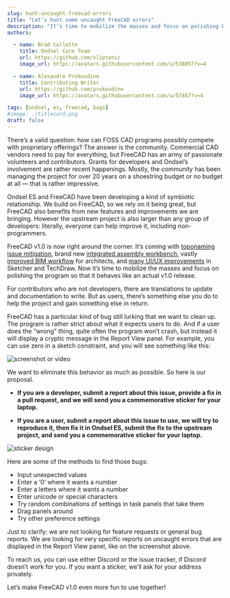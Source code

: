 ```yaml
---
slug: hunt-uncaught-freecad-errors
title: "Let’s hunt some uncaught FreeCAD errors"
description: "It’s time to mobilize the masses and focus on polishing FreeCAD so that it behaves like an actual v1.0 release."
authors:

  - name: Brad Collette
    title: Ondsel Core Team
    url: https://github.com/sliptonic
    image_url: https://avatars.githubusercontent.com/u/538057?v=4

  - name: Alexandre Prokoudine
    title: Contributing Writer
    url: https://github.com/prokoudine
    image_url: https://avatars.githubusercontent.com/u/57467?v=4

tags: [ondsel, es, freecad, bugs]
#image: ./titlecard.png
draft: false
---
```


There’s a valid question: how can FOSS CAD programs possibly compete with proprietary offerings? The answer is the community. Commercial CAD vendors need to pay for everything, but FreeCAD has an army of passionate volunteers and contributors. Grants for developers and Ondsel’s involvement are rather recent happenings. Mostly, the community has been managing the project for over 20 years on a shoestring budget or no budget at all — that is rather impressive.

Ondsel ES and FreeCAD have been developing a kind of symbiotic relationship. We build on FreeCAD, so we rely on it being great, but FreeCAD also benefits from new features and improvements we are bringing. However the upstream project is also larger than any group of developers: literally, everyone can help improve it, including non-programmers.

FreeCAD v1.0 is now right around the corner. It’s coming with [toponaming issue mitigation](https://ondsel.com/blog/toponaming-problem-is-history/), brand new [integrated assembly workbench](), vastly [improved BIM workflow](https://yorik.uncreated.net/blog/2024-007-freecad-news-21) for architects, and [many UI/UX improvements](https://ondsel.com/blog/ondsel-es-2024-2/#further-sketcher-improvements) in Sketcher and TechDraw. Now it’s time to mobilize the masses and focus on polishing the program so that it behaves like an actual v1.0 release.

For contributors who are not developers, there are translations to update and documentation to write. But as users, there’s something else you do to help the project and gain something else in return.

FreeCAD has a particular kind of bug still lurking that we want to clean up. The program is rather strict about what it expects users to do. And if a user does the “wrong” thing, quite often the program won’t crash, but instead it will display a cryptic message in the Report View panel. For example, you can use zero in a sketch constraint, and you will see something like this:

![screenshot or video]()

We want to eliminate this behavior as much as possible. So here is our proposal. 

- **If you are a developer, submit a report about this issue, provide a fix in a pull request, and we will send you a commemorative sticker for your laptop.**

- **If you are a user, submit a report about this issue to use, we will try to reproduce it, then fix it in Ondsel ES, submit the fix to the upstream project, and send you a commemorative sticker for your laptop.**

![sticker design]()

Here are some of the methods to find those bugs:

* Input unexpected values
* Enter a ‘0’ where it wants a number
* Enter a letters where it wants a number
* Enter unicode or special characters
* Try random combinations of settings in task panels that take them
* Drag panels around
* Try other preference settings

Just to clarify: we are not looking for feature requests or general bug reports. We are looking for very specific reports on uncaught errors that are displayed in the Report View panel, like on the screenshot above.

To reach us, you can use either Discord or the issue tracker, if Discord doesn’t work for you. If you want a sticker, we’ll ask for your address privately.

Let’s make FreeCAD v1.0 even more fun to use together!
